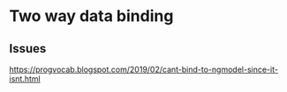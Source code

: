 Two way data binding
==========================

Issues 
--------------------------------

https://progvocab.blogspot.com/2019/02/cant-bind-to-ngmodel-since-it-isnt.html
